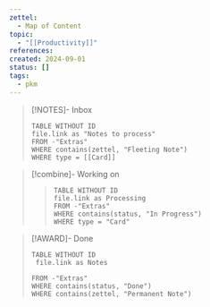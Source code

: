 ```yaml
---
zettel:
  - Map of Content
topic:
  - "[[Productivity]]"
references: 
created: 2024-09-01
status: []
tags:
  - pkm
---
```

> [!NOTES]- Inbox
> ```dataview
> TABLE WITHOUT ID
> file.link as "Notes to process"
> FROM -"Extras"
> WHERE contains(zettel, "Fleeting Note")
> WHERE type = [[Card]]
> 
> ```


> [!combine]- Working on
> > ```dataview
> > TABLE WITHOUT ID
> > file.link as Processing
> > FROM -"Extras"
> > WHERE contains(status, "In Progress")
> > WHERE type = "Card"
> > ```


> [!AWARD]- Done 
> ```dataview
> TABLE WITHOUT ID
>  file.link as Notes
>  
> FROM -"Extras"
> WHERE contains(status, "Done")
> WHERE contains(zettel, "Permanent Note")
> ```


